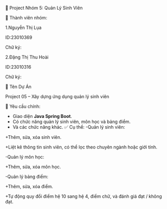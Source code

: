 📘 Project Nhóm 5: Quản Lý Sinh Viên

👥 Thành viên nhóm:

1.Nguyễn Thị Lụa

ID:23010369

Chữ ký:

2.Đặng Thị Thu Hoài
   
ID:23010316

Chữ ký:

🧾 Tên Dự Án

Project 05 – Xây dựng ứng dụng quản lý sinh viên

🎯 Yêu cầu chính:

- Giao diện <b>Java Spring Boot</b>.
- Có chức năng quản lý sinh viên, môn học và bảng điểm.
- Và các chức năng khác.
✅ Cụ thể:
-Quản lý sinh viên:

+Thêm, sửa, xóa sinh viên.

+Liệt kê thông tin sinh viên, có thể lọc theo chuyên ngành hoặc giới tính.

-Quản lý môn học:

+Thêm, sửa, xóa môn học.

-Quản lý bảng điểm:

+Thêm, sửa, xóa điểm.

+Tự động quy đổi điểm hệ 10 sang hệ 4, điểm chữ, và đánh giá đạt / không đạt.
